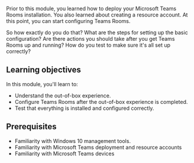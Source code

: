 Prior to this module, you learned how to deploy your Microsoft Teams Rooms installation. You also learned about creating a resource account. At this point, you can start configuring Teams Rooms.

So how exactly do you do that? What are the steps for setting up the basic configuration? Are there actions you should take after you get Teams Rooms up and running? How do you test to make sure it's all set up correctly?

## Learning objectives

In this module, you'll learn to:

- Understand the out-of-box experience.
- Configure Teams Rooms after the out-of-box experience is completed.
- Test that everything is installed and configured correctly.

## Prerequisites

- Familiarity with Windows 10 management tools.
- Familiarity with Microsoft Teams deployment and resource accounts
- Familiarity with Microsoft Teams devices
